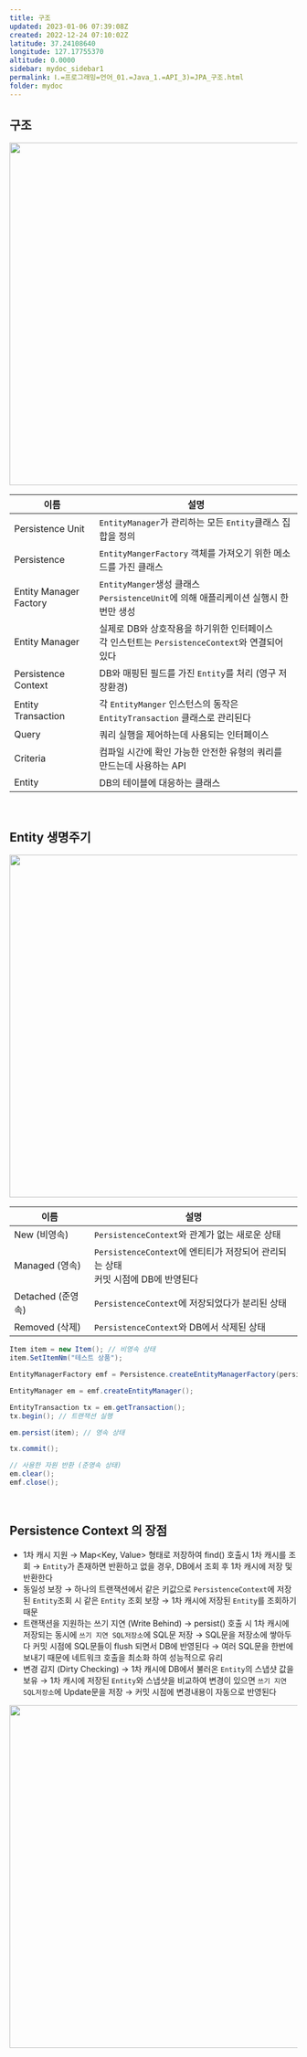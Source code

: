 ```yaml
---
title: 구조
updated: 2023-01-06 07:39:08Z
created: 2022-12-24 07:10:02Z
latitude: 37.24108640
longitude: 127.17755370
altitude: 0.0000
sidebar: mydoc_sidebar1
permalink: Ⅰ.=프로그래밍=언어_01.=Java_1.=API_3)=JPA_구조.html
folder: mydoc
---
```


## 구조
<img src="../../../../resources/9d7eeac2a539c2db14143fd63841009b.png" width="600"/>

|이름|설명|
|--|--|
|Persistence Unit|`EntityManager`가 관리하는 모든 `Entity`클래스 집합을 정의|
|Persistence|`EntityMangerFactory` 객체를 가져오기 위한 메소드를 가진 클래스|
|Entity Manager Factory|`EntityManger`생성 클래스<br>`PersistenceUnit`에 의해 애플리케이션 실행시 한번만 생성|
|Entity Manager|실제로 DB와 상호작용을 하기위한 인터페이스<br>각 인스턴트는 `PersistenceContext`와 연결되어 있다|
|Persistence Context|DB와 매핑된 필드를 가진 `Entity`를 처리 (영구 저장환경)|
|Entity Transaction|각 `EntityManger` 인스턴스의 동작은 `EntityTransaction` 클래스로 관리된다|
|Query|쿼리 실행을 제어하는데 사용되는 인터페이스|
|Criteria|컴파일 시간에 확인 가능한 안전한 유형의 쿼리를 만드는데 사용하는 API|
|Entity|DB의 테이블에 대응하는 클래스|
<br>

## Entity 생명주기
<img src="../../../../resources/59c953feb4c9f68775633786f7ccfc3e.png" width="600"/>

|이름|설명|
|--|--|
|New (비영속)|`PersistenceContext`와 관계가 없는 새로운 상태|
|Managed (영속)|`PersistenceContext`에 엔티티가 저장되어 관리되는 상태<br>커밋 시점에 DB에 반영된다|
|Detached (준영속)|`PersistenceContext`에 저장되었다가 분리된 상태|
|Removed (삭제)|`PersistenceContext`와 DB에서 삭제된 상태|

```java
Item item = new Item(); // 비영속 상태
item.SetItemNm("테스트 상품");

EntityManagerFactory emf = Persistence.createEntityManagerFactory(persistenceUnitName : "Test");

EntityManager em = emf.createEntityManager();

EntityTransaction tx = em.getTransaction();
tx.begin(); // 트랜잭션 실행

em.persist(item); // 영속 상태

tx.commit();

// 사용한 자원 반환 (준영속 상태)
em.clear();
emf.close();
```

<br>

## Persistence Context 의 장점
- 1차 캐시 지원
 → Map<Key, Value> 형태로 저장하여 find() 호출시 1차 캐시를 조회
 → `Entity`가 존재하면 반환하고 없을 경우, DB에서 조회 후 1차 캐시에 저장 및 반환한다
- 동일성 보장
  → 하나의 트랜잭션에서 같은 키값으로 `PersistenceContext`에 저장된 `Entity`조회 시 같은 `Entity` 조회 보장
  → 1차 캐시에 저장된 `Entity`를 조회하기 때문
- 트랜잭션을 지원하는 쓰기 지연 (Write Behind)
  → persist() 호출 시 1차 캐시에 저장되는 동시에 `쓰기 지연 SQL저장소`에 SQL문 저장
  → SQL문을 저장소에 쌓아두다 커밋 시점에 SQL문들이 flush 되면서 DB에 반영된다
  → 여러 SQL문을 한번에 보내기 때문에 네트워크 호출을 최소화 하여 성능적으로 유리
- 변경 감지 (Dirty Checking)
  → 1차 캐시에 DB에서 불러온 `Entity`의 스냅샷 값을 보유
  → 1차 캐시에 저장된 `Entity`와 스냅샷을 비교하여 변경이 있으면 `쓰기 지연 SQL저장소`에 Update문을 저장
  → 커밋 시점에 변경내용이 자동으로 반영된다
 
<img src="../../../../resources/de37a485b6dcb0edfe8a54a9ef1658d7.png" width="600"/>
